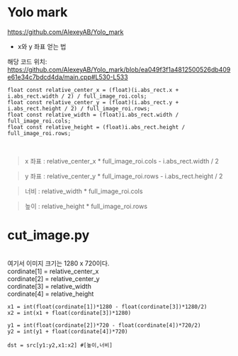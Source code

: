 # Yolo mark
https://github.com/AlexeyAB/Yolo_mark<br>

- x와 y 좌표 얻는 법

해당 코드 위치:<br>
https://github.com/AlexeyAB/Yolo_mark/blob/ea049f3f1a4812500526db409e61e34c7bdcd4da/main.cpp#L530-L533

	float const relative_center_x = (float)(i.abs_rect.x + i.abs_rect.width / 2) / full_image_roi.cols;
	float const relative_center_y = (float)(i.abs_rect.y + i.abs_rect.height / 2) / full_image_roi.rows;
	float const relative_width = (float)i.abs_rect.width / full_image_roi.cols;
	float const relative_height = (float)i.abs_rect.height / full_image_roi.rows;

<br>

> x 좌표 : relative_center_x * full_image_roi.cols - i.abs_rect.width / 2

> y 좌표 : relative_center_y * full_image_roi.rows - i.abs_rect.height / 2

> 너비 : relative_width * full_image_roi.cols

> 높이 : relative_height * full_image_roi.rows

# cut_image.py
<br>
여기서 이미지 크기는 1280 x 720이다.<br> 
cordinate[1] = relative_center_x<br>
cordinate[2] = relative_center_y<br>
cordinate[3] = relative_width<br>
cordinate[4] = relative_height<br>

    x1 = int(float(cordinate[1])*1280 - float(cordinate[3])*1280/2)
    x2 = int(x1 + float(cordinate[3])*1280) 

    y1 = int(float(cordinate[2])*720 - float(cordinate[4])*720/2)
    y2 = int(y1 + float(cordinate[4])*720)

    dst = src[y1:y2,x1:x2] #[높이,너비]
